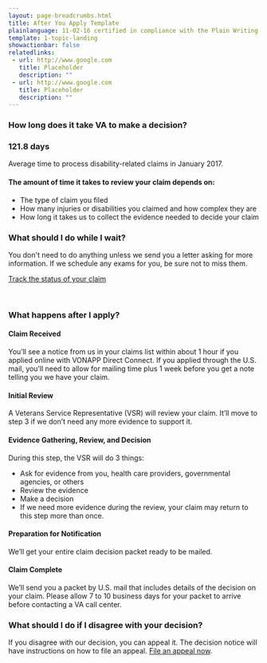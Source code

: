 ```yaml
---
layout: page-breadcrumbs.html
title: After You Apply Template
plainlanguage: 11-02-16 certified in compliance with the Plain Writing Act
template: 1-topic-landing
showactionbar: false
relatedlinks:
 - url: http://www.google.com
   title: Placeholder
   description: ""
 - url: http://www.google.com
   title: Placeholder
   description: ""
---
```


### How long does it take VA to make a decision?

<div class="call-out" markdown="0">

<h3 style="padding:0">121.8 days</h3>
<p style="padding:0">Average time to process disability-related claims in January 2017.</p>

</div>

#### The amount of time it takes to review your claim depends on:

- The type of claim you filed
- How many injuries or disabilities you claimed and how complex they are
- How long it takes us to collect the evidence needed to decide your claim

### What should I do while I wait?

You don't need to do anything unless we send you a letter asking for more information. If we schedule any exams for you, be sure not to miss them. 

<a class="usa-button-primary" href="/disability-benefits/track-claims">Track the status of your claim</a>

<div markdown="0"><br></div>

### What happens after I apply?

#### Claim Received

You’ll see a notice from us in your claims list within about 1 hour if you applied online with VONAPP Direct Connect. If you applied through the U.S. mail, you’ll need to allow for mailing time plus 1 week before you get a note telling you we have your claim.

#### Initial Review

A Veterans Service Representative (VSR) will review your claim. It’ll move to step 3 if we don’t need any more evidence to support it.

#### Evidence Gathering, Review, and Decision

During this step, the VSR will do 3 things:
- Ask for evidence from you, health care providers, governmental agencies, or others
- Review the evidence
- Make a decision
- If we need more evidence during the review, your claim may return to this step more than once.
 
#### Preparation for Notification

We’ll get your entire claim decision packet ready to be mailed.

#### Claim Complete

We’ll send you a packet by U.S. mail that includes details of the decision on your claim. Please allow 7 to 10 business days for your packet to arrive before contacting a VA call center.

### What should I do if I disagree with your decision?

If you disagree with our decision, you can appeal it. The decision notice will have instructions on how to file an appeal. [File an appeal now](/disability-benefits/claims-appeal/).

<div markdown="0"><br></div>
